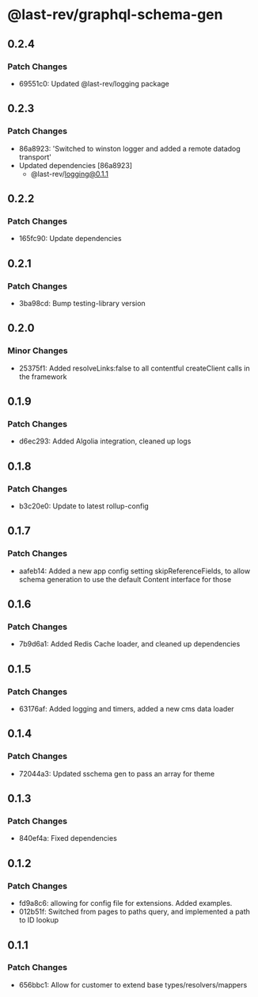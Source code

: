 # @last-rev/graphql-schema-gen

## 0.2.4

### Patch Changes

- 69551c0: Updated @last-rev/logging package

## 0.2.3

### Patch Changes

- 86a8923: 'Switched to winston logger and added a remote datadog transport'
- Updated dependencies [86a8923]
  - @last-rev/logging@0.1.1

## 0.2.2

### Patch Changes

- 165fc90: Update dependencies

## 0.2.1

### Patch Changes

- 3ba98cd: Bump testing-library version

## 0.2.0

### Minor Changes

- 25375f1: Added resolveLinks:false to all contentful createClient calls in the framework

## 0.1.9

### Patch Changes

- d6ec293: Added Algolia integration, cleaned up logs

## 0.1.8

### Patch Changes

- b3c20e0: Update to latest rollup-config

## 0.1.7

### Patch Changes

- aafeb14: Added a new app config setting skipReferenceFields, to allow schema generation to use the default Content interface for those

## 0.1.6

### Patch Changes

- 7b9d6a1: Added Redis Cache loader, and cleaned up dependencies

## 0.1.5

### Patch Changes

- 63176af: Added logging and timers, added a new cms data loader

## 0.1.4

### Patch Changes

- 72044a3: Updated sschema gen to pass an array for theme

## 0.1.3

### Patch Changes

- 840ef4a: Fixed dependencies

## 0.1.2

### Patch Changes

- fd9a8c6: allowing for config file for extensions. Added examples.
- 012b51f: Switched from pages to paths query, and implemented a path to ID lookup

## 0.1.1

### Patch Changes

- 656bbc1: Allow for customer to extend base types/resolvers/mappers
